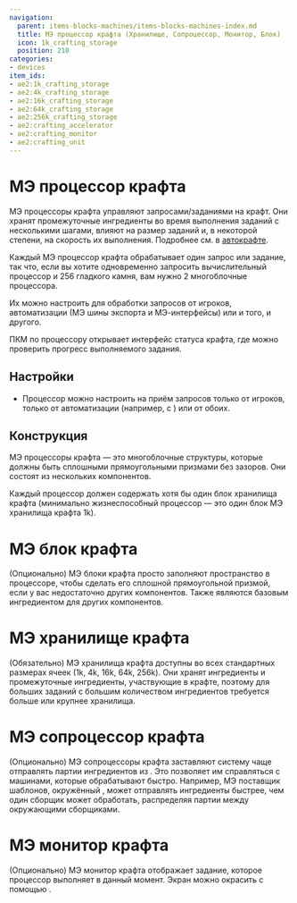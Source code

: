 ```yaml
---
navigation:
  parent: items-blocks-machines/items-blocks-machines-index.md
  title: МЭ процессор крафта (Хранилище, Сопроцессор, Монитор, Блок)
  icon: 1k_crafting_storage
  position: 210
categories:
- devices
item_ids:
- ae2:1k_crafting_storage
- ae2:4k_crafting_storage
- ae2:16k_crafting_storage
- ae2:64k_crafting_storage
- ae2:256k_crafting_storage
- ae2:crafting_accelerator
- ae2:crafting_monitor
- ae2:crafting_unit
---
```


# МЭ процессор крафта

<GameScene zoom="4" background="transparent">
  <ImportStructure src="../assets/assemblies/crafting_cpus.snbt" />
  <IsometricCamera yaw="195" pitch="30" />
</GameScene>

<Row>
  <BlockImage id="1k_crafting_storage" scale="4" />
  <BlockImage id="crafting_accelerator" scale="4" />
  <BlockImage id="crafting_monitor" scale="4" />
  <BlockImage id="crafting_unit" scale="4" />
</Row>

МЭ процессоры крафта управляют запросами/заданиями на крафт. Они хранят промежуточные ингредиенты во время выполнения заданий с несколькими шагами, влияют на размер заданий и, в некоторой степени, на скорость их выполнения. Подробнее см. в [автокрафте](../ae2-mechanics/autocrafting.md).

Каждый МЭ процессор крафта обрабатывает один запрос или задание, так что, если вы хотите одновременно запросить вычислительный процессор и 256 гладкого камня, вам нужно 2 многоблочные процессора.

Их можно настроить для обработки запросов от игроков, автоматизации (МЭ шины экспорта и МЭ-интерфейсы) или и того, и другого.

ПКМ по процессору открывает интерфейс статуса крафта, где можно проверить прогресс выполняемого задания.

## Настройки

* Процессор можно настроить на приём запросов только от игроков, только от автоматизации (например, <ItemLink id="export_bus" /> с <ItemLink id="crafting_card" />) или от обоих.

## Конструкция

МЭ процессоры крафта — это многоблочные структуры, которые должны быть сплошными прямоугольными призмами без зазоров. Они состоят из нескольких компонентов.

Каждый процессор должен содержать хотя бы один блок хранилища крафта (минимально жизнеспособный процессор — это один блок МЭ хранилища крафта 1k).

# МЭ блок крафта

<BlockImage id="crafting_unit" scale="4" />

(Опционально) МЭ блоки крафта просто заполняют пространство в процессоре, чтобы сделать его сплошной прямоугольной призмой, если у вас недостаточно других компонентов. Также являются базовым ингредиентом для других компонентов.

<RecipeFor id="crafting_unit" />

# МЭ хранилище крафта

<Row>
  <BlockImage id="1k_crafting_storage" scale="4" />
  <BlockImage id="4k_crafting_storage" scale="4" />
  <BlockImage id="16k_crafting_storage" scale="4" />
  <BlockImage id="64k_crafting_storage" scale="4" />
  <BlockImage id="256k_crafting_storage" scale="4" />
</Row>

(Обязательно) МЭ хранилища крафта доступны во всех стандартных размерах ячеек (1k, 4k, 16k, 64k, 256k). Они хранят ингредиенты и промежуточные ингредиенты, участвующие в крафте, поэтому для больших заданий с большим количеством ингредиентов требуется больше или крупнее хранилища.

<Column>
  <Row>
    <RecipeFor id="1k_crafting_storage" />
    <RecipeFor id="4k_crafting_storage" />
    <RecipeFor id="16k_crafting_storage" />
  </Row>
  <Row>
    <RecipeFor id="64k_crafting_storage" />
    <RecipeFor id="256k_crafting_storage" />
  </Row>
</Column>

# МЭ сопроцессор крафта

<BlockImage id="crafting_accelerator" scale="4" />

(Опционально) МЭ сопроцессоры крафта заставляют систему чаще отправлять партии ингредиентов из <ItemLink id="pattern_provider" />. Это позволяет им справляться с машинами, которые обрабатывают быстро. Например, МЭ поставщик шаблонов, окружённый <ItemLink id="molecular_assembler" />, может отправлять ингредиенты быстрее, чем один сборщик может обработать, распределяя партии между окружающими сборщиками.

<RecipeFor id="crafting_accelerator" />

# МЭ монитор крафта

<BlockImage id="crafting_monitor" scale="4" />

(Опционально) МЭ монитор крафта отображает задание, которое процессор выполняет в данный момент. Экран можно окрасить с помощью <ItemLink id="color_applicator" />.

<RecipeFor id="crafting_monitor" />